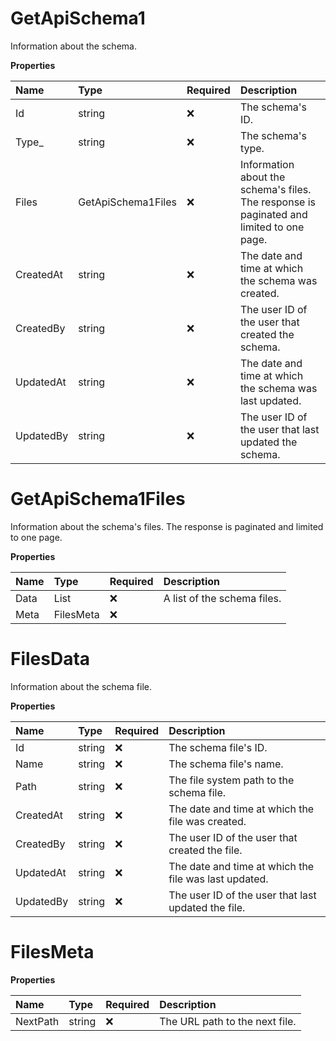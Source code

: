 # GetApiSchema1

Information about the schema.

**Properties**

| Name      | Type               | Required | Description                                                                              |
| :-------- | :----------------- | :------- | :--------------------------------------------------------------------------------------- |
| Id        | string             | ❌       | The schema's ID.                                                                         |
| Type\_    | string             | ❌       | The schema's type.                                                                       |
| Files     | GetApiSchema1Files | ❌       | Information about the schema's files. The response is paginated and limited to one page. |
| CreatedAt | string             | ❌       | The date and time at which the schema was created.                                       |
| CreatedBy | string             | ❌       | The user ID of the user that created the schema.                                         |
| UpdatedAt | string             | ❌       | The date and time at which the schema was last updated.                                  |
| UpdatedBy | string             | ❌       | The user ID of the user that last updated the schema.                                    |

# GetApiSchema1Files

Information about the schema's files. The response is paginated and limited to one page.

**Properties**

| Name | Type            | Required | Description                 |
| :--- | :-------------- | :------- | :-------------------------- |
| Data | List<FilesData> | ❌       | A list of the schema files. |
| Meta | FilesMeta       | ❌       |                             |

# FilesData

Information about the schema file.

**Properties**

| Name      | Type   | Required | Description                                           |
| :-------- | :----- | :------- | :---------------------------------------------------- |
| Id        | string | ❌       | The schema file's ID.                                 |
| Name      | string | ❌       | The schema file's name.                               |
| Path      | string | ❌       | The file system path to the schema file.              |
| CreatedAt | string | ❌       | The date and time at which the file was created.      |
| CreatedBy | string | ❌       | The user ID of the user that created the file.        |
| UpdatedAt | string | ❌       | The date and time at which the file was last updated. |
| UpdatedBy | string | ❌       | The user ID of the user that last updated the file.   |

# FilesMeta

**Properties**

| Name     | Type   | Required | Description                    |
| :------- | :----- | :------- | :----------------------------- |
| NextPath | string | ❌       | The URL path to the next file. |

<!-- This file was generated by liblab | https://liblab.com/ -->

